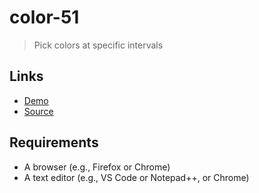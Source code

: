 # color-51

> Pick colors at specific intervals

## Links

- [Demo](https://denisecase.github.io/color-51/)
- [Source](https://github.com/denisecase/color-51)

## Requirements

- A browser (e.g., Firefox or Chrome)
- A text editor (e.g., VS Code or Notepad++, or Chrome)


